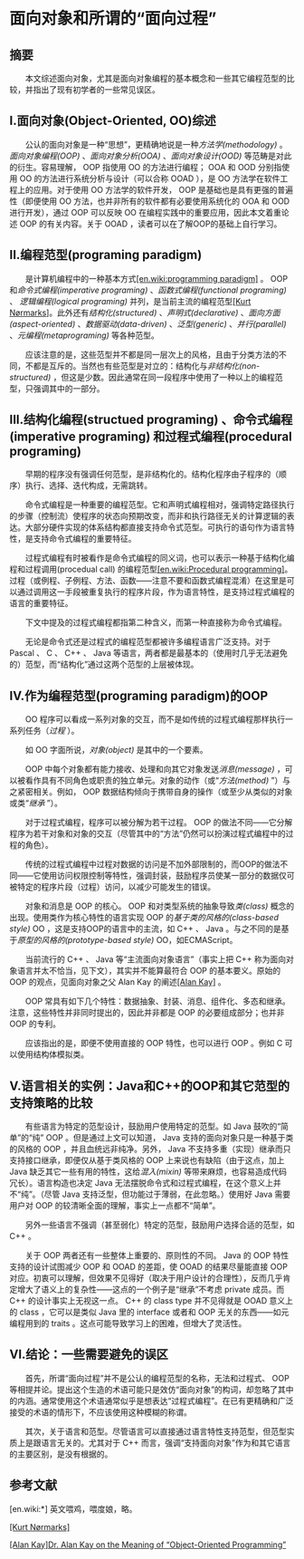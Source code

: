 ﻿# 面向对象和所谓的“面向过程”

## 摘要

　　本文综述面向对象，尤其是面向对象编程的基本概念和一些其它编程范型的比较，并指出了现有初学者的一些常见误区。

## I.面向对象(Object-Oriented, OO)综述

　　公认的面向对象是一种“思想”，更精确地说是一种*方法学(methodology)* 。*面向对象编程(OOP)* 、*面向对象分析(OOA)* 、*面向对象设计(OOD)* 等范畴是对此的衍生。容易理解， OOP 指使用 OO 的方法进行编程； OOA 和 OOD 分别指使用 OO 的方法进行系统分析与设计（可以合称 OOAD ），是 OO 方法学在软件工程上的应用。对于使用 OO 方法学的软件开发， OOP 是基础也是具有更强的普遍性（即便使用 OO 方法，也并非所有的软件都有必要使用系统化的 OOA 和 OOD 进行开发），通过 OOP 可以反映 OO 在编程实践中的重要应用，因此本文着重论述 OOP 的有关内容。关于 OOAD ，读者可以在了解OOP的基础上自行学习。

## II.编程范型(programing paradigm)

　　是计算机编程中的一种基本方式[[en.wiki:programming paradigm]](http://en.wikipedia.org/wiki/Programming_paradigm) 。 OOP 和*命令式编程(imperative programing)* 、*函数式编程(functional programing)* 、 *逻辑编程(logical programing)* 并列，是当前主流的编程范型[[Kurt Nørmarks]](http://people.cs.aau.dk/~normark/prog3-03/html/notes/paradigms_themes-paradigm-overview-section.html)。此外还有*结构化(structured)* 、*声明式(declarative)* 、*面向方面(aspect-oriented)* 、*数据驱动(data-driven)* 、*泛型(generic)* 、*并行(parallel)* 、*元编程(metaprograming)* 等各种范型。

　　应该注意的是，这些范型并不都是同一层次上的风格，且由于分类方法的不同，不都是互斥的。当然也有些范型是对立的：结构化与*非结构化(non-structured)* ，但这是少数。因此通常在同一段程序中使用了一种以上的编程范型，只强调其中的一部分。

## III.结构化编程(structued programing) 、命令式编程(imperative programing) 和过程式编程(procedural programing)

　　早期的程序没有强调任何范型，是非结构化的。结构化程序由子程序的（顺序）执行、选择、迭代构成，无需跳转。

　　命令式编程是一种重要的编程范型。它和声明式编程相对，强调特定路径执行的步骤（控制流）使程序的状态向预期改变，而非和执行路径无关的计算逻辑的表达。大部分硬件实现的体系结构都直接支持命令式范型。可执行的语句作为语言特性，是支持命令式编程的重要特征。

　　过程式编程有时被看作是命令式编程的同义词，也可以表示一种基于结构化编程和过程调用(procedual call) 的编程范型[[en.wiki:Procedural programming]](http://en.wikipedia.org/wiki/Procedural_programming)。过程（或例程、子例程、方法、函数——注意不要和函数式编程混淆）在这里是可以通过调用这一手段被重复执行的程序片段，作为语言特性，是支持过程式编程的语言的重要特征。

　　下文中提及的过程式编程都指第二种含义，而第一种直接称为命令式编程。

　　无论是命令式还是过程式的编程范型都被许多编程语言广泛支持。对于 Pascal 、 C 、 C++ 、 Java 等语言，两者都是最基本的（使用时几乎无法避免的）范型，而“结构化”通过这两个范型的上层被体现。

## IV.作为编程范型(programing paradigm)的OOP

　　OO 程序可以看成一系列对象的交互，而不是如传统的过程式编程那样执行一系列任务（*过程* ）。

　　如 OO 字面所说，*对象(object)* 是其中的一个要素。

　　OOP 中每个对象都有能力接收、处理和向其它对象发送*消息(message)* ，可以被看作具有不同角色或职责的独立单元。对象的动作（或“*方法(method)* ”）与之紧密相关。例如， OOP 数据结构倾向于携带自身的操作（或至少从类似的对象或类“*继承* ”）。

　　对于过程式编程，程序可以被分解为若干过程。 OOP 的做法不同——它分解程序为若干对象和对象的交互（尽管其中的“方法”仍然可以扮演过程式编程中的过程的角色）。

　　传统的过程式编程中过程对数据的访问是不加外部限制的，而OOP的做法不同——它使用访问权限控制等特性，强调封装，鼓励程序员使某一部分的数据仅可被特定的程序片段（过程）访问，以减少可能发生的错误。

　　对象和消息是 OOP 的核心。 OOP 和对类型系统的抽象导致*类(class)* 概念的出现。使用类作为核心特性的语言实现 OOP 的*基于类的风格的(class-based style)* OO ，这是支持OOP的语言中的主流，如 C++ 、 Java 。与之不同的是基于*原型的风格的(prototype-based style)* OO，如ECMAScript。

　　当前流行的 C++ 、 Java 等“主流面向对象语言”（事实上把 C++ 称为面向对象语言并太不恰当，见下文），其实并不能算最符合 OOP 的基本要义。原始的 OOP 的观点，见面向对象之父 Alan Kay 的阐述[[Alan Kay]](http://userpage.fu-berlin.de/~ram/pub/pub_jf47ht81Ht/doc_kay_oop_en) 。

　　OOP 常具有如下几个特性：数据抽象、封装、消息、组件化、多态和继承。注意，这些特性并非同时提出的，因此并非都是 OOP 的必要组成部分；也并非 OOP 的专利。

　　应该指出的是，即便不使用直接的 OOP 特性，也可以进行 OOP 。例如 C 可以使用结构体模拟类。

## V.语言相关的实例：Java和C++的OOP和其它范型的支持策略的比较

　　有些语言为特定的范型设计，鼓励用户使用特定的范型。如 Java 鼓吹的“简单”的“纯” OOP 。但是通过上文可以知道， Java 支持的面向对象只是一种基于类的风格的 OOP ，并且血统远非纯净。另外， Java 不支持多重（实现）继承而只支持接口继承，即便仅从基于类风格的 OOP 上来说也有缺陷（由于这点，加上 Java 缺乏其它一些有用的特性，这给*混入(mixin)* 等带来麻烦，也容易造成代码冗长）。语言构造也决定 Java 无法摆脱命令式和过程式编程，在这个意义上并不“纯”。（尽管 Java 支持泛型，但功能过于薄弱，在此忽略。）使用好 Java 需要用户对 OOP 的较清晰全面的理解，事实上一点都不“简单”。

　　另外一些语言不强调（甚至弱化）特定的范型，鼓励用户选择合适的范型，如 C++ 。

　　关于 OOP 两者还有一些整体上重要的、原则性的不同。 Java 的 OOP 特性支持的设计试图减少 OOP 和 OOAD 的差距，使 OOAD 的结果尽量能直接 OOP 对应。初衷可以理解，但效果不见得好（取决于用户设计的合理性），反而几乎肯定增大了语义上的复杂性——这点的一个例子是“继承”不考虑 private 成员。而 C++ 的设计事实上无视这一点。 C++ 的 class type 并不见得就是 OOAD 意义上的 class ，它可以是类似 Java 里的 interface 或者和 OOP 无关的东西——如元编程用到的 traits 。这点可能导致学习上的困难，但增大了灵活性。

## VI.结论：一些需要避免的误区

　　首先，所谓“面向过程”并不是公认的编程范型的名称，无法和过程式、 OOP 等相提并论。提出这个生造的术语可能只是效仿“面向对象”的构词，却忽略了其中的内涵。通常使用这个术语通常似乎是想表达“过程式编程”。在已有更精确和广泛接受的术语的情形下，不应该使用这种模糊的称谓。

　　其次，关于语言和范型。尽管语言可以直接通过语言特性支持范型，但范型实质上是跟语言无关的。尤其对于 C++ 而言，强调“支持面向对象”作为和其它语言的主要区别，是没有根据的。

## 参考文献

[en.wiki:*] 英文喂鸡，喂度娘，略。

[[Kurt Nørmarks]](http://people.cs.aau.dk/~normark/prog3-03/html/notes/paradigms_themes-paradigm-overview-section.html)

[[Alan Kay]Dr. Alan Kay  on the Meaning of “Object-Oriented Programming”](http://userpage.fu-berlin.de/~ram/pub/pub_jf47ht81Ht/doc_kay_oop_en)


